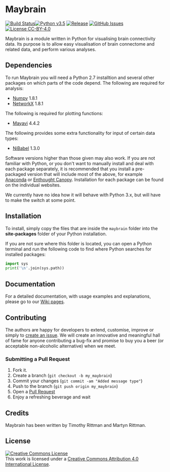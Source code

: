 # Maybrain


[![Build Status](https://travis-ci.org/RittmanResearch/maybrain.svg?branch=master)](https://travis-ci.org/RittmanResearch/maybrain)[![Python v3.5](https://img.shields.io/badge/python-v3.5-blue.svg)]() [![Release](https://img.shields.io/github/release/rittman/maybrain/all.svg)](https://github.com/rittman/maybrain/releases) [![GitHub Issues](https://img.shields.io/github/issues/rittman/maybrain.svg)](https://github.com/rittman/maybrain/issues) [![License CC-BY-4.0](https://img.shields.io/badge/license-CC--BY--4.0-lightgrey.svg)](https://github.com/rittman/maybrain/blob/master/LICENSE)


Maybrain is a module written in Python for visualising brain connectivity data. Its purpose is to allow easy visualisation of brain connectome and related data, and perform various analyses. 

## Dependencies

To run Maybrain you will need a Python 2.7 installtion and several other packages on which parts of the code depend. The following are required for analysis:

* [Numpy](http://www.numpy.org/) 1.8.1
* [NetworkX](http://networkx.github.io/) 1.8.1

The following is required for plotting functions:
* [Mayavi](http://docs.enthought.com/mayavi/mayavi/) 4.4.2

The following provides some extra functionality for input of certain data types:
* [NiBabel](http://nipy.org/nibabel/) 1.3.0

Software versions higher than those given may also work. If you are not familiar with Python, or you don't want to manually install and deal with each package separately, it is recommended that you install a pre-packaged version that will include most of the above, for example [Anaconda](https://www.anaconda.com) or [Enthought Canopy](https://www.enthought.com/downloads/). Installation for each package can be found on the individual websites.

We currently have no idea how it will behave with Python 3.x, but will have to make the switch at some point.

## Installation

To install, simply copy the files that are inside the `maybrain` folder into the **site-packages** folder of your Python installation.

If you are not sure where this folder is located, you can open a Python terminal and run the following code to find where Python searches for installed packages:

```python
import sys
print('\n'.join(sys.path))
```

## Documentation
For a detailed documentation, with usage examples and explanations, please go to our [Wiki pages](https://github.com/rittman/maybrain/wiki).


## Contributing
The authors are happy for developers to extend, customise, improve or simply to [create an issue](https://github.com/rittman/maybrain/issues). We will create an innovative and meaningful hall of fame for anyone contributing a bug-fix and promise to buy you a beer (or acceptable non-alcoholic alternative) when we meet.

### Submitting a Pull Request
1. Fork it.
2. Create a branch (`git checkout -b my_maybrain`)
3. Commit your changes (`git commit -am "Added message type"`)
4. Push to the branch (`git push origin my_maybrain`)
5. Open a [Pull Request](https://github.com/rittman/maybrain/pulls)
6. Enjoy a refreshing beverage and wait

## Credits

Maybrain has been written by Timothy Rittman and Martyn Rittman.

## License

<a rel="license" href="http://creativecommons.org/licenses/by/4.0/"><img alt="Creative Commons License" style="border-width:0" src="https://i.creativecommons.org/l/by/4.0/88x31.png" /></a><br />This work is licensed under a <a rel="license" href="http://creativecommons.org/licenses/by/4.0/">Creative Commons Attribution 4.0 International License</a>.
